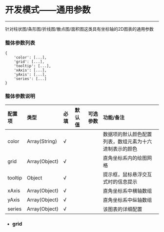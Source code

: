 # 开发模式——通用参数

---

针对柱状图/条形图/折线图/散点图/面积图这类具有坐标轴的2D图表的通用参数

### 整体参数列表

```
{
    'color': [...],
    'grid': [...],
    'tooltip': [...],
    'xAxis': [...],
    'yAxis': [...],
    'series': [...]
}
```

### 整体参数说明

| 配置项 | 类型 | 必填 | 默认值 | 可选参数 | 功能/备注 |
| :--- | :--- | :--- | :--- | :--- | :--- |
| color | Array\(String\) | √ |  |  | 数据项的默认颜色配置列表，数组元素为十六进制表示的颜色 |
| grid | Array\(Object\) | √ |  |  | 直角坐标系内的绘图网格 |
| tooltip | Object | √ |  |  | 提示框，鼠标悬浮交互式时的信息提示 |
| xAxis | Array\(Object\) | √ |  |  | 直角坐标系中横轴数组 |
| yAxis | Array\(Object\) | √ |  |  | 直角坐标系中纵轴数组 |
| series | Array\(Object\) | √ |  |  | 该图表的详细配置 |

* ### grid



